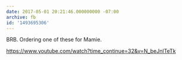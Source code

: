 ```yaml
---
date: 2017-05-01 20:21:46.000000000 -07:00
archive: fb
id: '1493695306'
---
```


BRB. Ordering one of these for Mamie. 

https://www.youtube.com/watch?time_continue=32&v=N_beJnlTeTk
